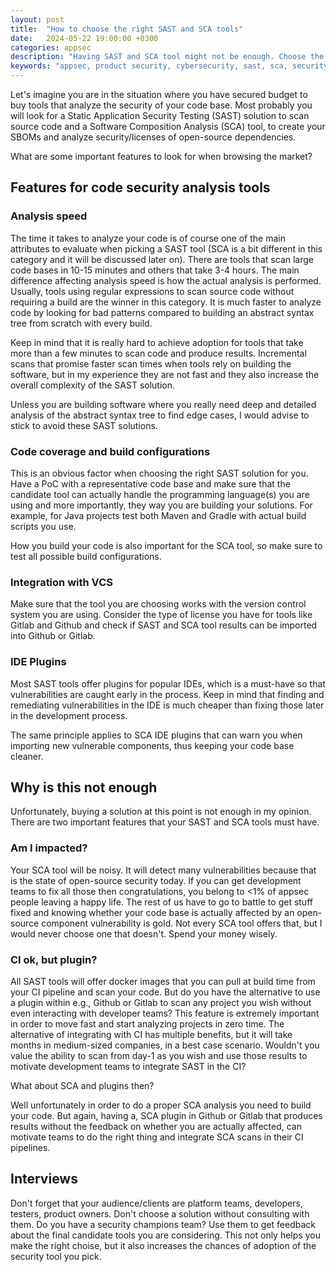 ```yaml
---
layout: post
title:  "How to choose the right SAST and SCA tools"
date:   2024-05-22 19:00:00 +0300
categories: appsec
description: "Having SAST and SCA tool might not be enough. Choose the tools that work for you. Simplistic guide with important SAST and SCA features."
keywords: "appsec, product security, cybersecurity, sast, sca, security tools"
---
```


Let's imagine you are in the situation where you have secured budget to buy tools that analyze the security of your code base. Most probably you will look for a Static Application Security Testing (SAST) solution to scan source code and a Software Composition Analysis (SCA) tool, to create your SBOMs and analyze security/licenses of open-source dependencies. 

What are some important features to look for when browsing the market? 

## Features for code security analysis tools

### Analysis speed

The time it takes to analyze your code is of course one of the main attributes to evaluate when picking a SAST tool (SCA is a bit different in this category and it will be discussed later on). There are tools that scan large code bases in 10-15 minutes and others that take 3-4 hours. The main difference affecting analysis speed is how the actual analysis is performed. Usually, tools using regular expressions to scan source code without requiring a build are the winner in this category. It is much faster to analyze code by looking for bad patterns compared to building an abstract syntax tree from scratch with every build. 

Keep in mind that it is really hard to achieve adoption for tools that take more than a few minutes to scan code and produce results. Incremental scans that promise faster scan times when tools rely on building the software, but in my experience they are not fast and they also increase the overall complexity of the SAST solution. 

Unless you are building software where you really need deep and detailed analysis of the abstract syntax tree to find edge cases, I would advise to stick to avoid these SAST solutions.

### Code coverage and build configurations

This is an obvious factor when choosing the right SAST solution for you. Have a PoC with a representative code base and make sure that the candidate tool can actually handle the programming language(s) you are using and more importantly, they way you are building your solutions. For example, for Java projects test both Maven and Gradle with actual build scripts you use. 

How you build your code is also important for the SCA tool, so make sure to test all possible build configurations.

### Integration with VCS

Make sure that the tool you are choosing works with the version control system you are using. Consider the type of license you have for tools like Gitlab and Github and check if SAST and SCA tool results can be imported into Github or Gitlab. 

### IDE Plugins

Most SAST tools offer plugins for popular IDEs, which is a must-have so that vulnerabilities are caught early in the process. Keep in mind that finding and remediating vulnerabilities in the IDE is much cheaper than fixing those later in the development process.  

The same principle applies to SCA IDE plugins that can warn you when importing new vulnerable components, thus keeping your code base cleaner.


## Why is this not enough

Unfortunately, buying a solution at this point is not enough in my opinion. There are two important features that your SAST and SCA tools must have. 

### Am I impacted? 

Your SCA tool will be noisy. It will detect many vulnerabilities because that is the state of open-source security today. If you can get development teams to fix all those then congratulations, you belong to <1% of appsec people leaving a happy life. The rest of us have to go to battle to get stuff fixed and knowing whether your code base is actually affected by an open-source component vulnerability is gold. Not every SCA tool offers that, but I would never choose one that doesn't. Spend your money wisely. 

### CI ok, but plugin? 

All SAST tools will offer docker images that you can pull at build time from your CI pipeline and scan your code. But do you have the alternative to use a plugin within e.g., Github or Gitlab to scan any project you wish without even interacting with developer teams? This feature is extremely important in order to move fast and start analyzing projects in zero time. The alternative of integrating with CI has multiple benefits, but it will take months in medium-sized companies, in a best case scenario. Wouldn't you value the ability to scan from day-1 as you wish and use those results to motivate development teams to integrate SAST in the CI? 

What about SCA and plugins then? 

Well unfortunately in order to do a proper SCA analysis you need to build your code. But again, having a, SCA plugin in Github or Gitlab that produces results without the feedback on whether you are actually affected, can motivate teams to do the right thing and integrate SCA scans in their CI pipelines. 


## Interviews

Don't forget that your audience/clients are platform teams, developers, testers, product owners. Don't choose a solution without consulting with them. Do you have a security champions team? Use them to get feedback about the final candidate tools you are considering. This not only helps you make the right choise, but it also increases the chances of adoption of the security tool you pick. 